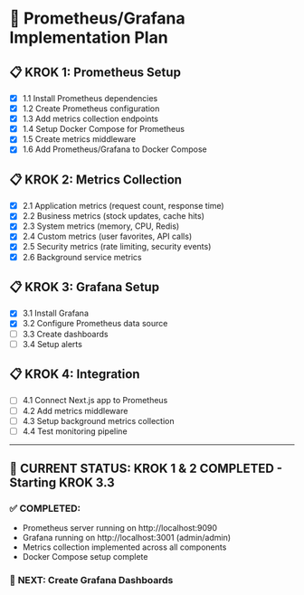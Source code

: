 # 🚀 Prometheus/Grafana Implementation Plan

## 📋 **KROK 1: Prometheus Setup**
- [x] 1.1 Install Prometheus dependencies
- [x] 1.2 Create Prometheus configuration
- [x] 1.3 Add metrics collection endpoints
- [x] 1.4 Setup Docker Compose for Prometheus
- [x] 1.5 Create metrics middleware
- [x] 1.6 Add Prometheus/Grafana to Docker Compose

## 📋 **KROK 2: Metrics Collection**
- [x] 2.1 Application metrics (request count, response time)
- [x] 2.2 Business metrics (stock updates, cache hits)
- [x] 2.3 System metrics (memory, CPU, Redis)
- [x] 2.4 Custom metrics (user favorites, API calls)
- [x] 2.5 Security metrics (rate limiting, security events)
- [x] 2.6 Background service metrics

## 📋 **KROK 3: Grafana Setup**
- [x] 3.1 Install Grafana
- [x] 3.2 Configure Prometheus data source
- [ ] 3.3 Create dashboards
- [ ] 3.4 Setup alerts

## 📋 **KROK 4: Integration**
- [ ] 4.1 Connect Next.js app to Prometheus
- [ ] 4.2 Add metrics middleware
- [ ] 4.3 Setup background metrics collection
- [ ] 4.4 Test monitoring pipeline

---

## 🎯 **CURRENT STATUS: KROK 1 & 2 COMPLETED - Starting KROK 3.3**

### ✅ **COMPLETED:**
- Prometheus server running on http://localhost:9090
- Grafana running on http://localhost:3001 (admin/admin)
- Metrics collection implemented across all components
- Docker Compose setup complete

### 🎯 **NEXT: Create Grafana Dashboards** 